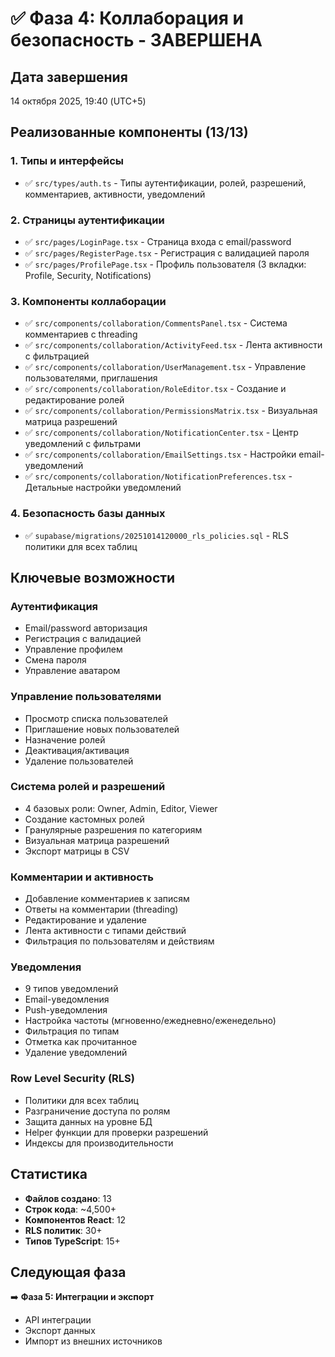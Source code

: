 # ✅ Фаза 4: Коллаборация и безопасность - ЗАВЕРШЕНА

## Дата завершения

14 октября 2025, 19:40 (UTC+5)

## Реализованные компоненты (13/13)

### 1. Типы и интерфейсы

- ✅ `src/types/auth.ts` - Типы аутентификации, ролей, разрешений, комментариев, активности, уведомлений

### 2. Страницы аутентификации

- ✅ `src/pages/LoginPage.tsx` - Страница входа с email/password
- ✅ `src/pages/RegisterPage.tsx` - Регистрация с валидацией пароля
- ✅ `src/pages/ProfilePage.tsx` - Профиль пользователя (3 вкладки: Profile, Security, Notifications)

### 3. Компоненты коллаборации

- ✅ `src/components/collaboration/CommentsPanel.tsx` - Система комментариев с threading
- ✅ `src/components/collaboration/ActivityFeed.tsx` - Лента активности с фильтрацией
- ✅ `src/components/collaboration/UserManagement.tsx` - Управление пользователями, приглашения
- ✅ `src/components/collaboration/RoleEditor.tsx` - Создание и редактирование ролей
- ✅ `src/components/collaboration/PermissionsMatrix.tsx` - Визуальная матрица разрешений
- ✅ `src/components/collaboration/NotificationCenter.tsx` - Центр уведомлений с фильтрами
- ✅ `src/components/collaboration/EmailSettings.tsx` - Настройки email-уведомлений
- ✅ `src/components/collaboration/NotificationPreferences.tsx` - Детальные настройки уведомлений

### 4. Безопасность базы данных

- ✅ `supabase/migrations/20251014120000_rls_policies.sql` - RLS политики для всех таблиц

## Ключевые возможности

### Аутентификация

- Email/password авторизация
- Регистрация с валидацией
- Управление профилем
- Смена пароля
- Управление аватаром

### Управление пользователями

- Просмотр списка пользователей
- Приглашение новых пользователей
- Назначение ролей
- Деактивация/активация
- Удаление пользователей

### Система ролей и разрешений

- 4 базовых роли: Owner, Admin, Editor, Viewer
- Создание кастомных ролей
- Гранулярные разрешения по категориям
- Визуальная матрица разрешений
- Экспорт матрицы в CSV

### Комментарии и активность

- Добавление комментариев к записям
- Ответы на комментарии (threading)
- Редактирование и удаление
- Лента активности с типами действий
- Фильтрация по пользователям и действиям

### Уведомления

- 9 типов уведомлений
- Email-уведомления
- Push-уведомления
- Настройка частоты (мгновенно/ежедневно/еженедельно)
- Фильтрация по типам
- Отметка как прочитанное
- Удаление уведомлений

### Row Level Security (RLS)

- Политики для всех таблиц
- Разграничение доступа по ролям
- Защита данных на уровне БД
- Helper функции для проверки разрешений
- Индексы для производительности

## Статистика

- **Файлов создано**: 13
- **Строк кода**: ~4,500+
- **Компонентов React**: 12
- **RLS политик**: 30+
- **Типов TypeScript**: 15+

## Следующая фаза

➡️ **Фаза 5: Интеграции и экспорт**

- API интеграции
- Экспорт данных
- Импорт из внешних источников
